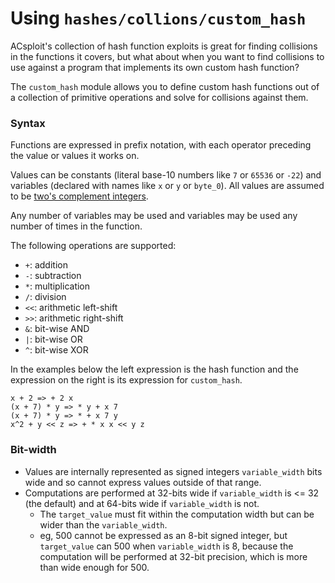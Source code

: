 Using `hashes/collions/custom_hash`
====================

ACsploit's collection of hash function exploits is great for finding collisions in the functions it covers, but what about when you want to find collisions to use against a program that implements its own custom hash function?

The `custom_hash` module allows you to define custom hash functions out of a collection of primitive operations and solve for collisions against them.

### Syntax
Functions are expressed in prefix notation, with each operator preceding the value or values it works on.

Values can be constants (literal base-10 numbers like `7` or `65536` or `-22`) and variables (declared with names like `x` or `y` or `byte_0`). All values are assumed to be [two's complement integers](https://en.wikipedia.org/wiki/Two%27s_complement).

Any number of variables may be used and variables may be used any number of times in the function.

The following operations are supported:

- `+`: addition
- `-`: subtraction
- `*`: multiplication
- `/`: division
- `<<`: arithmetic left-shift
- `>>`: arithmetic right-shift
- `&`: bit-wise AND
- `|`: bit-wise OR
- `^`: bit-wise XOR

In the examples below the left expression is the hash function and the expression on the right is its expression for `custom_hash`.

	x + 2 => + 2 x
	(x + 7) * y => * y + x 7
	(x + 7) * y => * + x 7 y
	x^2 + y << z => + * x x << y z
	

### Bit-width

- Values are internally represented as signed integers `variable_width` bits wide and so cannot express values outside of that range.
- Computations are performed at 32-bits wide if `variable_width` is <= 32 (the default) and at 64-bits wide if `variable_width` is not.
    - The `target_value` must fit within the computation width but can be wider than the `variable_width`.
    - eg, 500 cannot be expressed as an 8-bit signed integer, but `target_value` can 500 when `variable_width` is 8, because the computation will be performed at 32-bit precision, which is more than wide enough for 500.
